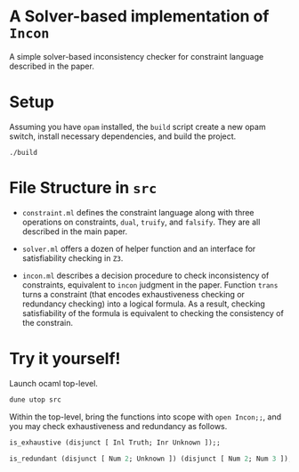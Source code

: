 # A Solver-based implementation of `Incon`

A simple solver-based inconsistency checker for constraint language described in the paper.

# Setup

Assuming you have `opam` installed, the `build` script create a new opam switch, install necessary dependencies, and build the project.

```shell
./build
```

# File Structure in `src`

* `constraint.ml` defines the constraint language along with three operations on constraints, `dual`, `truify`, and `falsify`. They are all described in the main paper.

* `solver.ml` offers a dozen of helper function and an interface for satisfiability checking in `Z3`.

* `incon.ml` describes a decision procedure to check inconsistency of
constraints, equivalent to `incon` judgment in the paper.  Function
`trans` turns a constraint (that encodes exhaustiveness checking or
redundancy checking) into a logical formula.  As a result, checking satisfiability of the formula is equivalent to checking the consistency of the constrain.

# Try it yourself!

Launch ocaml top-level.
```bash
dune utop src
```

Within the top-level, bring the functions into scope with `open Incon;;`, and you may check exhaustiveness and redundancy as follows.

```ocaml
is_exhaustive (disjunct [ Inl Truth; Inr Unknown ]);;
```

```ocaml
is_redundant (disjunct [ Num 2; Unknown ]) (disjunct [ Num 2; Num 3 ]);;
```
